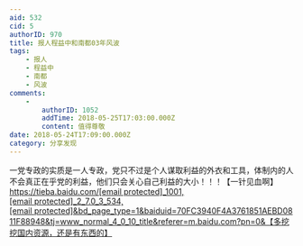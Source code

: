 ```yaml
---
aid: 532
cid: 5
authorID: 970
title: 报人程益中和南都03年风波
tags:
    - 报人
    - 程益中
    - 南都
    - 风波
comments:
    -
        authorID: 1052
        addTime: 2018-05-25T17:03:00.000Z
        content: 值得尊敬
date: 2018-05-24T17:09:00.000Z
category: 分享发现
---
```


一党专政的实质是一人专政，党只不过是个人谋取利益的外衣和工具，体制内的人不会真正在乎党的利益，他们只会关心自己利益的大小！！！【一针见血啊】  
[https://tieba.baidu.com/<span class="__cf_email__" data-cfemail="55336a3e2f6867626d60646d6264606373383a0a3130233c363068647326263c3168657333273a3868646567656767622c73203c31686573252068262f15666765">[email&nbsp;protected]</span>\_1001,<span class="__cf_email__" data-cfemail="7c081d3c150c14131219">[email&nbsp;protected]</span>\_2\_7.0\_3\_534,<span class="__cf_email__" data-cfemail="e792948aa7d5">[email&nbsp;protected]</span>&bd\_page\_type=1&baiduid=70FC3940F4A3761851AEBD0811F88948&tj=www\_normal\_4\_0\_10\_title&referer=m.baidu.com?pn=0&【多挖挖国内资源，还是有东西的】](https://tieba.baidu.com/f?kz=2785187156&mo_device=1&ssid=0&from=1020227y&uid=0&pu=sz@320_1001,ta@iphone_2_7.0_3_534,usm@2&bd_page_type=1&baiduid=70FC3940F4A3761851AEBD0811F88948&tj=www_normal_4_0_10_title&referer=m.baidu.com?pn=0&【多挖挖国内资源，还是有东西的】)
